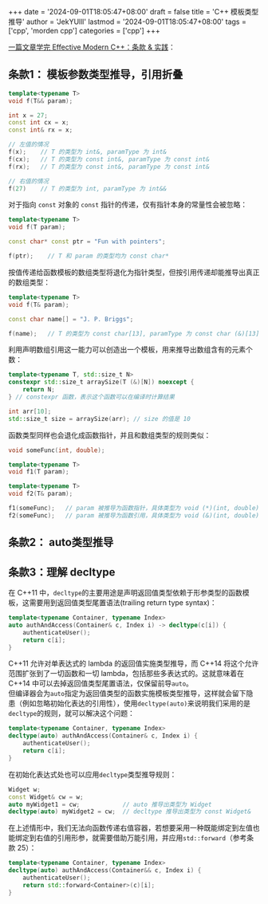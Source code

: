 +++
date = '2024-09-01T18:05:47+08:00'
draft = false
title = 'C++ 模板类型推导'
author = 'JekYUlll'
lastmod = '2024-09-01T18:05:47+08:00'
tags = ['cpp', 'morden cpp']
categories = ['cpp']
+++

[一篇文章学完 Effective Modern C++：条款 & 实践](https://zhuanlan.zhihu.com/p/649667647)：

## 条款1： 模板参数类型推导，引用折叠

```cpp
template<typename T>
void f(T&& param);

int x = 27;
const int cx = x;
const int& rx = x;

// 左值的情况
f(x);    // T 的类型为 int&, paramType 为 int&
f(cx);   // T 的类型为 const int&, paramType 为 const int&
f(rx);   // T 的类型为 const int&, paramType 为 const int&

// 右值的情况
f(27)    // T 的类型为 int, paramType 为 int&&
```

对于指向 `const` 对象的 `const` 指针的传递，仅有指针本身的常量性会被忽略：

```cpp
template<typename T>
void f(T param);

const char* const ptr = "Fun with pointers";

f(ptr);    // T 和 param 的类型均为 const char*
```

按值传递给函数模板的数组类型将退化为指针类型，但按引用传递却能推导出真正的数组类型：

```cpp
template<typename T>
void f(T& param);

const char name[] = "J. P. Briggs";

f(name);   // T 的类型为 const char[13], paramType 为 const char (&)[13]
```

利用声明数组引用这一能力可以创造出一个模板，用来推导出数组含有的元素个数：

```cpp
template<typename T, std::size_t N>
constexpr std::size_t arraySize(T (&)[N]) noexcept {
    return N;
} // constexpr 函数，表示这个函数可以在编译时计算结果

int arr[10];
std::size_t size = arraySize(arr); // size 的值是 10
```

函数类型同样也会退化成函数指针，并且和数组类型的规则类似：

```cpp
void someFunc(int, double);

template<typename T>
void f1(T param);

template<typename T>
void f2(T& param);

f1(someFunc);   // param 被推导为函数指针，具体类型为 void (*)(int, double)
f2(someFunc);   // param 被推导为函数引用，具体类型为 void (&)(int, double)
```

## 条款2： auto类型推导

## 条款3：理解 decltype

在 C++11 中，`decltype`的主要用途是声明返回值类型依赖于形参类型的函数模板，这需要用到返回值类型尾置语法(trailing return type syntax)：

```cpp
template<typename Container, typename Index>
auto authAndAccess(Container& c, Index i) -> decltype(c[i]) {
    authenticateUser();
    return c[i];
}
```

C++11 允许对单表达式的 lambda 的返回值实施类型推导，而 C++14 将这个允许范围扩张到了一切函数和一切 lambda，包括那些多表达式的。这就意味着在 C++14 中可以去掉返回值类型尾置语法，仅保留前导`auto`。  
但编译器会为`auto`指定为返回值类型的函数实施模板类型推导，这样就会留下隐患（例如忽略初始化表达的引用性），使用`decltype(auto)`来说明我们采用的是`decltype`的规则，就可以解决这个问题：

```cpp
template<typename Container, typename Index>
decltype(auto) authAndAccess(Container& c, Index i) {
    authenticateUser();
    return c[i];
}
```

在初始化表达式处也可以应用`decltype`类型推导规则：

```cpp
Widget w;
const Widget& cw = w;
auto myWidget1 = cw;            // auto 推导出类型为 Widget
decltype(auto) myWidget2 = cw;  // decltype 推导出类型为 const Widget&
```

在上述情形中，我们无法向函数传递右值容器，若想要采用一种既能绑定到左值也能绑定到右值的引用形参，就需要借助万能引用，并应用`std::forward`（参考条款 25）：

```cpp
template<typename Container, typename Index>
decltype(auto) authAndAccess(Container&& c, Index i) {
    authenticateUser();
    return std::forward<Container>(c)[i];
}
```
